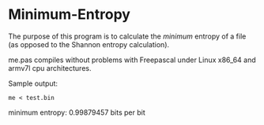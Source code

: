 # Minimum-Entropy

The purpose of this program is to calculate the <i>minimum</i> entropy of a file (as opposed to the Shannon entropy calculation).

me.pas compiles without problems with Freepascal under Linux x86_64 and armv7l cpu architectures.

Sample output:

`me < test.bin`

minimum entropy: 0.99879457 bits per bit
